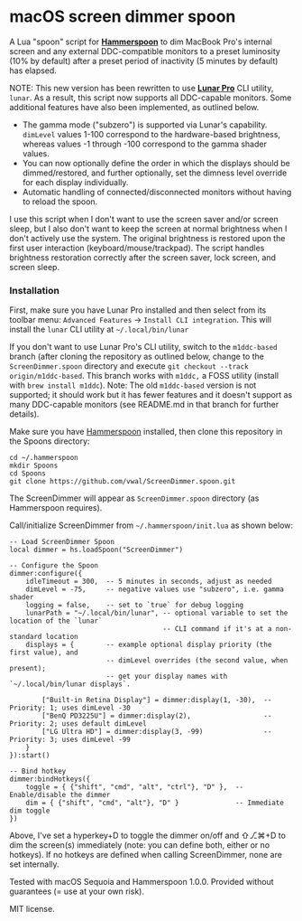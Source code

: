 # macOS screen dimmer spoon

A Lua "spoon" script for **[Hammerspoon](https://www.hammerspoon.org/)** to dim MacBook Pro's internal screen and any external DDC-compatible monitors to a preset luminosity (10% by default) after a preset period of inactivity (5 minutes by default) has elapsed.

NOTE: This new version has been rewritten to use **[Lunar Pro](https://lunar.fyi/)** CLI utility, `lunar`. As a result, this script now supports all DDC-capable monitors. Some additional features have also been implemented, as outlined below. 

- The gamma mode ("subzero") is supported via Lunar's capability. `dimLevel` values 1-100 correspond to the hardware-based brightness, whereas values -1 through -100 correspond to the gamma shader values.
- You can now optionally define the order in which the displays should be dimmed/restored, and further optionally, set the dimness level override for each display individually.
- Automatic handling of connected/disconnected monitors without having to reload the spoon.

I use this script when I don't want to use the screen saver and/or screen sleep, but I also don't want to keep the screen at normal brightness when I don't actively use the system. The original brightness is restored upon the first user interaction (keyboard/mouse/trackpad). The script handles brightness restoration correctly after the screen saver, lock screen, and screen sleep.

### Installation

First, make sure you have Lunar Pro installed and then select from its toolbar menu: `Advanced Features` → `Install CLI integration`. This will install the `lunar` CLI utility at `~/.local/bin/lunar`

If you don't want to use Lunar Pro's CLI utility, switch to the `m1ddc-based` branch (after cloning the repository as outlined below, change to the `ScreenDimmer.spoon` directory and execute `git checkout --track origin/m1ddc-based`. This branch works with `m1ddc,` a FOSS utility (install with `brew install m1ddc`). Note: The old `m1ddc-based` version is not supported; it should work but it has fewer features and it doesn't support as many DDC-capable monitors (see README.md in that branch for further details).

Make sure you have [Hammerspoon](https://www.hammerspoon.org/) installed, then clone this repository in the Spoons directory:

```
cd ~/.hammerspoon
mkdir Spoons
cd Spoons
git clone https://github.com/vwal/ScreenDimmer.spoon.git
```

The ScreenDimmer will appear as `ScreenDimmer.spoon` directory (as Hammerspoon requires). 

Call/initialize ScreenDimmer from `~/.hammerspoon/init.lua` as shown below:

```
-- Load ScreenDimmer Spoon
local dimmer = hs.loadSpoon("ScreenDimmer")

-- Configure the Spoon
dimmer:configure({
    idleTimeout = 300,  -- 5 minutes in seconds, adjust as needed
    dimLevel = -75,     -- negative values use "subzero", i.e. gamma shader
    logging = false,    -- set to `true` for debug logging
    lunarPath = "~/.local/bin/lunar", -- optional variable to set the location of the `lunar`
                                      -- CLI command if it's at a non-standard location
    displays = {        -- example optional display priority (the first value), and
                        -- dimLevel overrides (the second value, when present);
                        -- get your display names with `~/.local/bin/lunar displays`.

        ["Built-in Retina Display"] = dimmer:display(1, -30),  -- Priority: 1; uses dimLevel -30
        ["BenQ PD3225U"] = dimmer:display(2),                  -- Priority: 2; uses default dimLevel
        ["LG Ultra HD"] = dimmer:display(3, -99)               -- Priority: 3; uses dimLevel -99
    }
}):start()

-- Bind hotkey
dimmer:bindHotkeys({
    toggle = { {"shift", "cmd", "alt", "ctrl"}, "D" },  -- Enable/disable the dimmer
    dim = { {"shift", "cmd", "alt"}, "D" }              -- Immediate dim toggle
})
```

Above, I've set a hyperkey+D to toggle the dimmer on/off and ⇧⎇⌘+D to dim the screen(s) immediately (note: you can define both, either or no hotkeys). If no hotkeys are defined when calling ScreenDimmer, none are set internally.

Tested with macOS Sequoia and Hammerspoon 1.0.0. Provided without guarantees (= use at your own risk).

MIT license.
